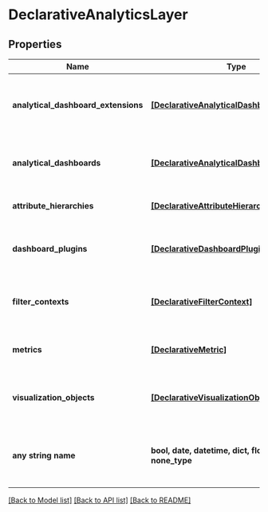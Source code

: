 # DeclarativeAnalyticsLayer


## Properties
Name | Type | Description | Notes
------------ | ------------- | ------------- | -------------
**analytical_dashboard_extensions** | [**[DeclarativeAnalyticalDashboardExtension]**](DeclarativeAnalyticalDashboardExtension.md) | A list of dashboard permissions assigned to a related dashboard. | [optional] 
**analytical_dashboards** | [**[DeclarativeAnalyticalDashboard]**](DeclarativeAnalyticalDashboard.md) | A list of analytical dashboards available in the model. | [optional] 
**attribute_hierarchies** | [**[DeclarativeAttributeHierarchy]**](DeclarativeAttributeHierarchy.md) | A list of attribute hierarchies. | [optional] 
**dashboard_plugins** | [**[DeclarativeDashboardPlugin]**](DeclarativeDashboardPlugin.md) | A list of dashboard plugins available in the model. | [optional] 
**filter_contexts** | [**[DeclarativeFilterContext]**](DeclarativeFilterContext.md) | A list of filter contexts available in the model. | [optional] 
**metrics** | [**[DeclarativeMetric]**](DeclarativeMetric.md) | A list of metrics available in the model. | [optional] 
**visualization_objects** | [**[DeclarativeVisualizationObject]**](DeclarativeVisualizationObject.md) | A list of visualization objects available in the model. | [optional] 
**any string name** | **bool, date, datetime, dict, float, int, list, str, none_type** | any string name can be used but the value must be the correct type | [optional]

[[Back to Model list]](../README.md#documentation-for-models) [[Back to API list]](../README.md#documentation-for-api-endpoints) [[Back to README]](../README.md)


